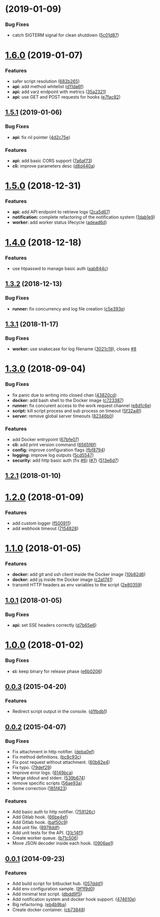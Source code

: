 <a name=""></a>
# [](https://github.com/ncarlier/webhookd/compare/v1.6.0...v) (2019-01-09)


### Bug Fixes

* catch SIGTERM signal for clean shutdown ([5c01d87](https://github.com/ncarlier/webhookd/commit/5c01d87))



<a name="1.6.0"></a>
# [1.6.0](https://github.com/ncarlier/webhookd/compare/v1.5.1...v1.6.0) (2019-01-07)


### Features

* safer script resolution ([682b265](https://github.com/ncarlier/webhookd/commit/682b265))
* **api:** add method whitelist ([d11da6f](https://github.com/ncarlier/webhookd/commit/d11da6f))
* **api:** add varz endpoint with metrics ([35a2321](https://github.com/ncarlier/webhookd/commit/35a2321))
* **api:** use GET and POST requests for hooks ([e7fac82](https://github.com/ncarlier/webhookd/commit/e7fac82))



<a name="1.5.1"></a>
## [1.5.1](https://github.com/ncarlier/webhookd/compare/v1.5.0...v1.5.1) (2019-01-06)


### Bug Fixes

* **api:** fix nil pointer ([4d2c75e](https://github.com/ncarlier/webhookd/commit/4d2c75e))


### Features

* **api:** add basic CORS support ([7a6af73](https://github.com/ncarlier/webhookd/commit/7a6af73))
* **cli:** improve parameters desc ([d8d440a](https://github.com/ncarlier/webhookd/commit/d8d440a))



<a name="1.5.0"></a>
# [1.5.0](https://github.com/ncarlier/webhookd/compare/v1.4.0...v1.5.0) (2018-12-31)


### Features

* **api:** add API endpoint to retrieve logs ([2ca5d67](https://github.com/ncarlier/webhookd/commit/2ca5d67))
* **notification:** complete refactoring of the notification system ([1dab1e9](https://github.com/ncarlier/webhookd/commit/1dab1e9))
* **worker:** add worker status lifecycle ([adead6d](https://github.com/ncarlier/webhookd/commit/adead6d))



<a name="1.4.0"></a>
# [1.4.0](https://github.com/ncarlier/webhookd/compare/v1.3.2...v1.4.0) (2018-12-18)


### Features

* use htpasswd to manage basic auth ([aab844c](https://github.com/ncarlier/webhookd/commit/aab844c))



<a name="1.3.2"></a>
## [1.3.2](https://github.com/ncarlier/webhookd/compare/v1.3.1...v1.3.2) (2018-12-13)


### Bug Fixes

* **runner:** fix concurrency and log file creation ([c5e393e](https://github.com/ncarlier/webhookd/commit/c5e393e))



<a name="1.3.1"></a>
## [1.3.1](https://github.com/ncarlier/webhookd/compare/v1.3.0...v1.3.1) (2018-11-17)


### Bug Fixes

* **worker:** use snakecase for log filename ([3021c19](https://github.com/ncarlier/webhookd/commit/3021c19)), closes [#8](https://github.com/ncarlier/webhookd/issues/8)



<a name="1.3.0"></a>
# [1.3.0](https://github.com/ncarlier/webhookd/compare/v1.2.1...v1.3.0) (2018-09-04)


### Bug Fixes

* fix panic due to writing into closed chan ([43820cd](https://github.com/ncarlier/webhookd/commit/43820cd))
* **docker:** add bash shell to the Docker image ([c723387](https://github.com/ncarlier/webhookd/commit/c723387))
* **runner:** fix concurent access to the work request channel ([e8d1c6e](https://github.com/ncarlier/webhookd/commit/e8d1c6e))
* **script:** kill script process and sub process on timeout ([5f32a4f](https://github.com/ncarlier/webhookd/commit/5f32a4f))
* **server:** remove global server timeouts ([82346b0](https://github.com/ncarlier/webhookd/commit/82346b0))


### Features

* add Docker entrypoint ([67bfe07](https://github.com/ncarlier/webhookd/commit/67bfe07))
* **cli:** add print version command ([6565f6f](https://github.com/ncarlier/webhookd/commit/6565f6f))
* **config:** improve configuration flags ([fbf8794](https://github.com/ncarlier/webhookd/commit/fbf8794))
* **logging:** improve log outputs ([5cd5547](https://github.com/ncarlier/webhookd/commit/5cd5547))
* **security:** add http basic auth (fix [#6](https://github.com/ncarlier/webhookd/issues/6)) ([#7](https://github.com/ncarlier/webhookd/issues/7)) ([513e6d7](https://github.com/ncarlier/webhookd/commit/513e6d7))



<a name="1.2.1"></a>
## [1.2.1](https://github.com/ncarlier/webhookd/compare/v1.2.0...v1.2.1) (2018-01-10)



<a name="1.2.0"></a>
# [1.2.0](https://github.com/ncarlier/webhookd/compare/v1.1.0...v1.2.0) (2018-01-09)


### Features

* add custom logger ([f500911](https://github.com/ncarlier/webhookd/commit/f500911))
* add webhook timeout ([7154828](https://github.com/ncarlier/webhookd/commit/7154828))



<a name="1.1.0"></a>
# [1.1.0](https://github.com/ncarlier/webhookd/compare/v1.0.1...v1.1.0) (2018-01-05)


### Features

* **docker:** add git and ssh client inside the Docker image ([10b82d6](https://github.com/ncarlier/webhookd/commit/10b82d6))
* **docker:** add jq inside the Docker image ([c2a1741](https://github.com/ncarlier/webhookd/commit/c2a1741))
* transmit HTTP headers as env variables to the script ([2e80359](https://github.com/ncarlier/webhookd/commit/2e80359))



<a name="1.0.1"></a>
## [1.0.1](https://github.com/ncarlier/webhookd/compare/v1.0.0...v1.0.1) (2018-01-05)


### Bug Fixes

* **api:** set SSE headers correctly ([d7b65e6](https://github.com/ncarlier/webhookd/commit/d7b65e6))



<a name="1.0.0"></a>
# [1.0.0](https://github.com/ncarlier/webhookd/compare/v0.0.3...v1.0.0) (2018-01-02)


### Bug Fixes

* **ci:** keep binary for release phase ([e6b0206](https://github.com/ncarlier/webhookd/commit/e6b0206))



<a name="0.0.3"></a>
## [0.0.3](https://github.com/ncarlier/webhookd/compare/v0.0.2...v0.0.3) (2015-04-20)


### Features

* Redirect script output in the console. ([d1fbdb1](https://github.com/ncarlier/webhookd/commit/d1fbdb1))



<a name="0.0.2"></a>
## [0.0.2](https://github.com/ncarlier/webhookd/compare/v0.0.1...v0.0.2) (2015-04-07)


### Bug Fixes

* Fix attachment in http notifier. ([deba0ef](https://github.com/ncarlier/webhookd/commit/deba0ef))
* Fix method definitions. ([bc8c93c](https://github.com/ncarlier/webhookd/commit/bc8c93c))
* Fix post request without attachment. ([80b82e4](https://github.com/ncarlier/webhookd/commit/80b82e4))
* Fix typo. ([79def29](https://github.com/ncarlier/webhookd/commit/79def29))
* Improve error logs. ([6149bca](https://github.com/ncarlier/webhookd/commit/6149bca))
* Merge stdout and stderr. ([539b674](https://github.com/ncarlier/webhookd/commit/539b674))
* remove specific scripts ([56ae93a](https://github.com/ncarlier/webhookd/commit/56ae93a))
* Some correction ([185f423](https://github.com/ncarlier/webhookd/commit/185f423))


### Features

* Add basic auth to http notifier. ([759126c](https://github.com/ncarlier/webhookd/commit/759126c))
* Add Gitlab hook. ([66be4ef](https://github.com/ncarlier/webhookd/commit/66be4ef))
* Add Gitlab hook. ([baf50c9](https://github.com/ncarlier/webhookd/commit/baf50c9))
* Add unit file. ([8978ddf](https://github.com/ncarlier/webhookd/commit/8978ddf))
* Add unit tests for the API. ([31c14f1](https://github.com/ncarlier/webhookd/commit/31c14f1))
* Create worker queue. ([b71c506](https://github.com/ncarlier/webhookd/commit/b71c506))
* Move JSON decoder inside each hook. ([0906ae1](https://github.com/ncarlier/webhookd/commit/0906ae1))



<a name="0.0.1"></a>
## [0.0.1](https://github.com/ncarlier/webhookd/compare/dbdd9f5...v0.0.1) (2014-09-23)


### Features

* Add build script for bitbucket hub. ([057ddd1](https://github.com/ncarlier/webhookd/commit/057ddd1))
* Add env configuration sample. ([9f1f9d0](https://github.com/ncarlier/webhookd/commit/9f1f9d0))
* Add minimal test script. ([dbdd9f5](https://github.com/ncarlier/webhookd/commit/dbdd9f5))
* Add notification system and docker hook support. ([474610e](https://github.com/ncarlier/webhookd/commit/474610e))
* Big refactoring. ([eb4b9ba](https://github.com/ncarlier/webhookd/commit/eb4b9ba))
* Create docker container. ([cb73848](https://github.com/ncarlier/webhookd/commit/cb73848))




